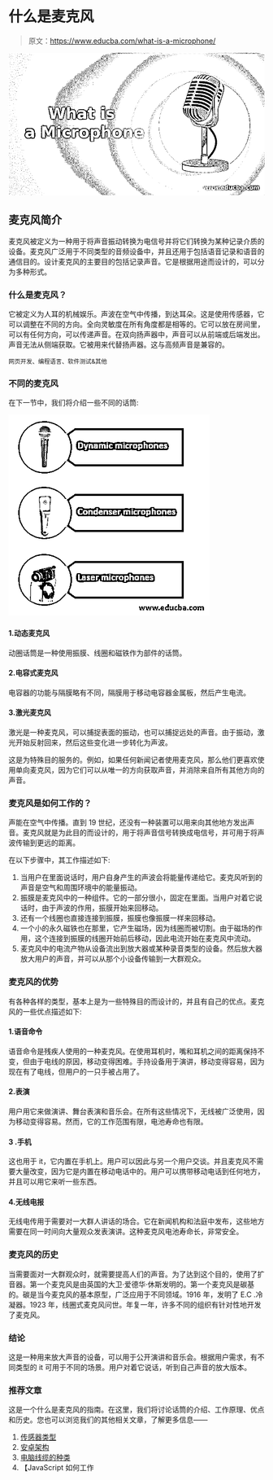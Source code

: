 # 什么是麦克风

> 原文：<https://www.educba.com/what-is-a-microphone/>

![What is a Microphone](img/701e69ad9d7e1d244bbe6f1ab82790e6.png)



## 麦克风简介

麦克风被定义为一种用于将声音振动转换为电信号并将它们转换为某种记录介质的设备。麦克风广泛用于不同类型的音频设备中，并且还用于包括语音记录和语音的通信目的。设计麦克风的主要目的包括记录声音。它是根据用途而设计的，可以分为多种形式。

### 什么是麦克风？

它被定义为人耳的机械娱乐。声波在空气中传播，到达耳朵。这是使用传感器，它可以调整在不同的方向。全向灵敏度在所有角度都是相等的。它可以放在房间里，可以有任何方向，可以传递声音。在双向扬声器中，声音可以从前端或后端发出。声音无法从侧端获取。它被用来代替扬声器。这与高频声音是兼容的。

<small>网页开发、编程语言、软件测试&其他</small>

### 不同的麦克风

在下一节中，我们将介绍一些不同的话筒:

![Different Microphones](img/49784e77ed4f34548d3a74d517976b06.png)



#### 1.动态麦克风

动圈话筒是一种使用振膜、线圈和磁铁作为部件的话筒。

#### 2.电容式麦克风

电容器的功能与隔膜略有不同，隔膜用于移动电容器金属板，然后产生电流。

#### 3.激光麦克风

激光是一种麦克风，可以捕捉表面的振动，也可以捕捉远处的声音。由于振动，激光开始反射回来，然后这些变化进一步转化为声波。

这是为特殊目的服务的。例如，如果任何新闻记者使用麦克风，那么他们更喜欢使用单向麦克风，因为它们可以从唯一的方向获取声音，并消除来自所有其他方向的声音。

### 麦克风是如何工作的？

声能在空气中传播。直到 19 世纪，还没有一种装置可以用来向其他地方发出声音。麦克风就是为此目的而设计的，用于将声音信号转换成电信号，并可用于将声波传输到更远的距离。

在以下步骤中，其工作描述如下:

1.  当用户在里面说话时，用户自身产生的声波会将能量传递给它。麦克风听到的声音是空气和周围环境中的能量振动。
2.  振膜是麦克风中的一种组件。它的一部分很小，固定在里面。当用户对着它说话时，由于声波的作用，振膜开始来回移动。
3.  还有一个线圈也直接连接到振膜，振膜也像振膜一样来回移动。
4.  一个小的永久磁铁也在那里，它产生磁场，因为线圈而被切割。由于磁场的作用，这个连接到振膜的线圈开始前后移动，因此电流开始在麦克风中流动。
5.  麦克风中的电流产物从设备流出到放大器或某种录音类型的设备。然后放大器放大用户的声音，并可以从那个小设备传输到一大群观众。

### 麦克风的优势

有各种各样的类型，基本上是为一些特殊目的而设计的，并且有自己的优点。麦克风的一些优点描述如下:

#### 1.语音命令

语音命令是残疾人使用的一种麦克风。在使用耳机时，嘴和耳机之间的距离保持不变，但由于电线的原因，移动变得困难。手持设备用于演讲，移动变得容易，因为现在有了电线，但用户的一只手被占用了。

#### 2.表演

用户用它来做演讲、舞台表演和音乐会。在所有这些情况下，无线被广泛使用，因为移动变得容易。然而，它的工作范围有限，电池寿命也有限。

#### 3 .手机

这也用于 it，它内置在手机上。用户可以因此与另一个用户交谈。并且麦克风不需要大量改变，因为它是内置在移动电话中的。用户可以携带移动电话到任何地方，并且可以用它来听一些东西。

#### 4.无线电报

无线电传用于需要对一大群人讲话的场合。它在新闻机构和法庭中发布，这些地方需要在同一时间向大量观众发表演讲。这种麦克风电池寿命长，非常安全。

### 麦克风的历史

当需要面对一大群观众时，就需要提高人们的声音。为了达到这个目的，使用了扩音器。第一个麦克风是由英国的大卫·爱德华·休斯发明的。第一个麦克风是碳基的。碳是当今麦克风的基本原型，广泛应用于不同领域。1916 年，发明了 E.C .冷凝器。1923 年，线圈式麦克风问世。年复一年，许多不同的组织有针对性地开发了麦克风。

### 结论

这是一种用来放大声音的设备，可以用于公开演讲和音乐会。根据用户需求，有不同类型的 it 可用于不同的场景。用户对着它说话，听到自己声音的放大版本。

### 推荐文章

这是一个什么是麦克风的指南。在这里，我们将讨论话筒的介绍、工作原理、优点和历史。您也可以浏览我们的其他相关文章，了解更多信息——

1.  [传感器类型](https://www.educba.com/types-of-sensors/)
2.  [安卓架构](https://www.educba.com/android-architecture/)
3.  [电脑线缆的种类](https://www.educba.com/types-of-computer-cables/)
4.  【JavaScript 如何工作





